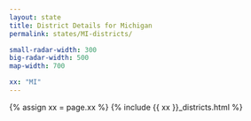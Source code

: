 ```yaml
---
layout: state
title: District Details for Michigan
permalink: states/MI-districts/

small-radar-width: 300
big-radar-width: 500
map-width: 700

xx: "MI"
---
```


{% assign xx = page.xx %}
{% include {{ xx }}_districts.html %}